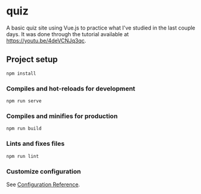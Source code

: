 # quiz
A basic quiz site using Vue.js to practice what I've studied in the last couple days. It was done through the tutorial available at https://youtu.be/4deVCNJq3qc.

## Project setup
```
npm install
```

### Compiles and hot-reloads for development
```
npm run serve
```

### Compiles and minifies for production
```
npm run build
```

### Lints and fixes files
```
npm run lint
```

### Customize configuration
See [Configuration Reference](https://cli.vuejs.org/config/).
